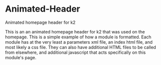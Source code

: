 # Animated-Header
Animated homepage header for k2

This is an an animated homepage header for k2 that was used on the homepage. This is a simple example of how a module is formatted. Each module has at the very least a parameters xml file, an index html file, and most likely a css file. They can also have additional HTML files to be called from elsewhere, and additional javascript that acts specifically on this module's page.
